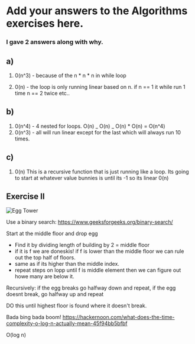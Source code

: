 # Add your answers to the Algorithms exercises here.

### I gave 2 answers along with why.


## a) 
   1. 0(n^3) - because of the n * n * n in while loop 
   
   2.  0(n) -  the loop is only running linear based on n. if n == 1 it while run 1 time n == 2 twice etc..


## b)
   1. 0(n^4) - 4 nested for loops. O(n) _ O(n) _ O(n) * O(n) = O(n^4)
   2. 0(n^3) - all will run linear except for the last which will always run 10 times. 
## c)
   1. 0(n) This is a recursive function that is just running like a loop. Its going to start at whatever value bunnies is until its -1 so its linear 0(n)


  ## Exercise II

  ![Egg Tower](https://code.oursky.com/wp-content/uploads/2016/07/egg-dropping-puzzle.jpeg "Egg drop tower of terror!!")

 <!-- eggs = e, f = floors -->
  
  <!-- def eggDrop(e,f):
    #if no floors skip if 1 floor then koo
    if (f == 1 or f == 0):
        return f -->

Use a binary search:
 https://www.geeksforgeeks.org/binary-search/


Start at the middle floor and drop egg
* Find it by dividing length of building by 2 = middle floor
* if it is f we are doneskis! if f is lower than the middle floor we can rule out the top half of floors.
* same as if its higher than the middle index.
* repeat steps on lopp until f is middle element then we can figure out howe many are below it.


Recursively:
    if the egg breaks go halfway down and repeat,
    if the egg doesnt break, go halfway up and repeat


 DO this until highest floor is found where it doesn't break.



Bada bing bada boom!
https://hackernoon.com/what-does-the-time-complexity-o-log-n-actually-mean-45f94bb5bfbf

O(log n)
